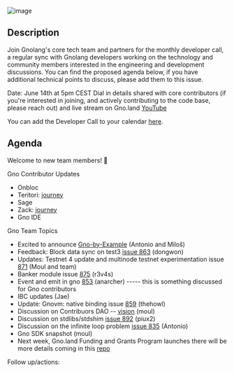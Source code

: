 ![image](https://user-images.githubusercontent.com/117160070/235721406-ae52908d-1d54-4c58-86b6-6b70a1e880b6.png)


## Description 

Join Gnolang's core tech team and partners for the monthly developer call, a regular sync with Gnolang developers working on the technology and community members interested in the engineering and development discussions. You can find the proposed agenda below, if you have additional technical points to discuss, please add them to this issue.

Date: June 14th at 5pm CEST
Dial in details shared with core contributors (if you're interested in joining, and actively contributing to the code base, please reach out) and live stream on Gno.land [YouTube](https://www.youtube.com/@_gnoland/featured)

You can add the Developer Call to your calendar [here](https://calendar.google.com/calendar/u/0?cid=Y18xZTVlY2M4NWNhYzY3ZDBiZGE5ZDI3YWRmZjRlOTBiZDMyMjY4ZjI1YTYyMmExZGViODQyMjEwMzllODc4OWEyQGdyb3VwLmNhbGVuZGFyLmdvb2dsZS5jb20).


## Agenda

Welcome to new team members! 🥳

Gno Contributor Updates
* Onbloc
* Teritori: [journey](https://github.com/gnolang/hackerspace/issues/7)
* Sage
* Zack: [journey](https://github.com/gnolang/hackerspace/issues/2)
* Gno IDE

Gno Team Topics


* Excited to announce [Gno-by-Example](https://gno-by-example.com/) (Antonio and Miloš)
* Feedback: Block data sync on test3 [issue 863](https://github.com/gnolang/gno/issues/863) (dongwon)
* Updates: Testnet 4 update and multinode testnet experimentation issue [871](https://github.com/gnolang/gno/pull/871) (Moul and team)
* Banker module issue [875](https://github.com/gnolang/gno/pull/875) (r3v4s)
* Event and emit in gno [853](https://github.com/gnolang/gno/pull/853) (anarcher)
----- this is something discussed for Gno contributors
* IBC updates (Jae)
* Update: Gnovm: native binding issue [859](https://github.com/gnolang/gno/pull/859) (thehowl)
* Discussion on Contribuors DAO -- [vision](https://github.com/gnolang/gno/issues/872) (moul) 
* Discussion on stdlibs/stdshim [issue 892](https://github.com/gnolang/gno/issues/892) (piux2)
* Discussion on the infinite loop problem [issue 835](https://github.com/gnolang/gno/issues/835) (Antonio)
* Gno SDK snapshot (moul)
* Next week, Gno.land Funding and Grants Program launches there will be more details coming in this [repo](https://github.com/gnolang/ecosystem-fund-grants)



Follow up/actions:


